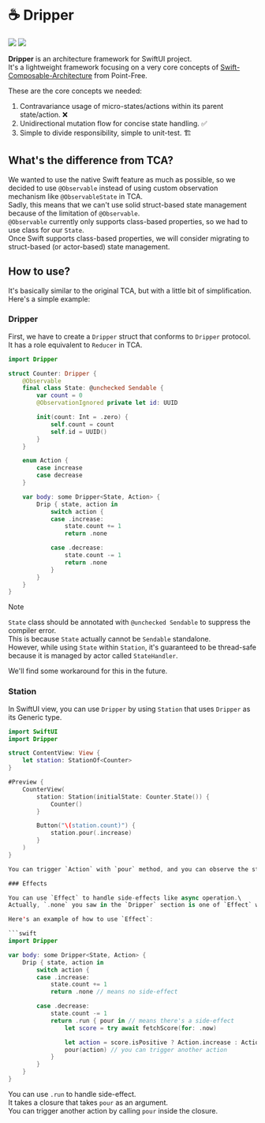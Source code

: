 # ☕ Dripper

[![](https://img.shields.io/endpoint?url=https%3A%2F%2Fswiftpackageindex.com%2Fapi%2Fpackages%2Fmusicspot24%2FDripper%2Fbadge%3Ftype%3Dswift-versions)](https://swiftpackageindex.com/musicspot24/Dripper)
[![](https://img.shields.io/endpoint?url=https%3A%2F%2Fswiftpackageindex.com%2Fapi%2Fpackages%2Fmusicspot24%2FDripper%2Fbadge%3Ftype%3Dplatforms)](https://swiftpackageindex.com/musicspot24/Dripper)

**Dripper** is an architecture framework for SwiftUI project.\
It's a lightweight framework focusing on a very core concepts of [Swift-Composable-Architecture](https://github.com/pointfreeco/swift-composable-architecture) from Point-Free.

These are the core concepts we needed:
1. Contravariance usage of micro-states/actions within its parent state/action. ❌
2. Unidirectional mutation flow for concise state handling. ✅
3. Simple to divide responsibility, simple to unit-test. 🏗️

## What's the difference from TCA?

We wanted to use the native Swift feature as much as possible, so we decided to use `@Observable` instead of using custom observation mechanism like `@ObservableState` in TCA.\
Sadly, this means that we can't use solid struct-based state management because of the limitation of `@Observable`.\
`@Observable` currently only supports class-based properties, so we had to use class for our `State`.\
Once Swift supports class-based properties, we will consider migrating to struct-based (or actor-based) state management.


## How to use?

It's basically similar to the original TCA, but with a little bit of simplification.\
Here's a simple example:

### Dripper
First, we have to create a `Dripper` struct that conforms to `Dripper` protocol.\
It has a role equivalent to `Reducer` in TCA.
```swift
import Dripper

struct Counter: Dripper {
    @Observable
    final class State: @unchecked Sendable {
        var count = 0
        @ObservationIgnored private let id: UUID

        init(count: Int = .zero) {
            self.count = count
            self.id = UUID()
        }
    }

    enum Action {
        case increase
        case decrease
    }

    var body: some Dripper<State, Action> {
        Drip { state, action in
            switch action {
            case .increase:
                state.count += 1
                return .none

            case .decrease:
                state.count -= 1
                return .none
            }
        }
    }
}
```

> [!NOTE]
> `State` class should be annotated with `@unchecked Sendable` to suppress the compiler error.\
> This is because `State` actually cannot be `Sendable` standalone.\
> However, while using `State` within `Station`, it's guaranteed to be thread-safe because it is managed by actor called `StateHandler`.
>
> We'll find some workaround for this in the future.

### Station
In SwiftUI view, you can use `Dripper` by using `Station` that uses `Dripper` as its Generic type.

```swift
import SwiftUI
import Dripper

struct ContentView: View {
    let station: StationOf<Counter>
}

#Preview {
    CounterView(
        station: Station(initialState: Counter.State()) {
            Counter()
        }

        Button("\(station.count)") {
            station.pour(.increase)
        }
    )
}

You can trigger `Action` with `pour` method, and you can observe the state with just accessing the property of `station`.

### Effects

You can use `Effect` to handle side-effects like async operation.\
Actually, `.none` you saw in the `Dripper` section is one of `Effect` which is meaning there's no side-effect.

Here's an example of how to use `Effect`:

```swift
import Dripper

var body: some Dripper<State, Action> {
    Drip { state, action in
        switch action {
        case .increase:
            state.count += 1
            return .none // means no side-effect

        case .decrease:
            state.count -= 1
            return .run { pour in // means there's a side-effect
                let score = try await fetchScore(for: .now)

                let action = score.isPositive ? Action.increase : Action.decrease
                pour(action) // you can trigger another action
            }
        }
    }
}
```

You can use `.run` to handle side-effect.\
It takes a closure that takes `pour` as an argument.\
You can trigger another action by calling `pour` inside the closure.
